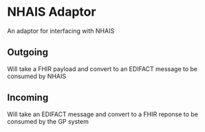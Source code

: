 # NHAIS Adaptor

An adaptor for interfacing with NHAIS

## Outgoing
Will take a FHIR payload and convert to an EDIFACT message to be consumed by NHAIS

## Incoming
Will take an EDIFACT message and convert to a FHIR reponse to be consumed by the GP system
